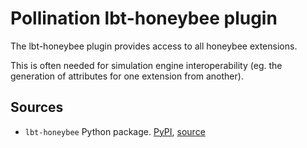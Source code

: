 # Pollination lbt-honeybee plugin

The lbt-honeybee plugin provides access to all honeybee extensions.

This is often needed for simulation engine interoperability (eg. the generation of
attributes for one extension from another).

## Sources

- `lbt-honeybee` Python package. [PyPI](https://pypi.org/project/lbt-honeybee/), [source](https://github.com/ladybug-tools/lbt-honeybee)
